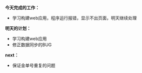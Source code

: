**今天完成的工作：**
 
- 学习构建web应用，程序运行报错，显示不出页面，明天继续处理


**明天的计划：** 

- 学习构建web应用
- 修正数据同步的BUG





**next：** 


- 保证金单号重复的问题

